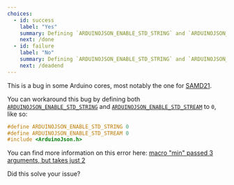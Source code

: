 ```yaml
---
choices:
  - id: success
    label: "Yes"
    summary: Defining `ARDUINOJSON_ENABLE_STD_STRING` and `ARDUINOJSON_ENABLE_STD_STREAM` to `0` solves the issue
    next: /done
  - id: failure
    label: "No"
    summary: Defining `ARDUINOJSON_ENABLE_STD_STRING` and `ARDUINOJSON_ENABLE_STD_STREAM` to `0` doesn't solve the issue
    next: /deadend
---
```


This is a bug in some Arduino cores, most notably the one for [SAMD21](https://en.wikipedia.org/wiki/Atmel_ARM-based_processors#SAM_D).

You can workaround this bug by defining both [`ARDUINOJSON_ENABLE_STD_STRING`](/v6/api/config/enable_std_string/) and [`ARDUINOJSON_ENABLE_STD_STREAM`](/v6/api/config/enable_std_stream/) to `0`, like so:

```c++
#define ARDUINOJSON_ENABLE_STD_STRING 0
#define ARDUINOJSON_ENABLE_STD_STREAM 0
#include <ArduinoJson.h>
```

You can find more information on this error here: [macro "min" passed 3 arguments, but takes just 2](/v6/error/macro-min-passed-3-arguments-but-takes-just-2/)

Did this solve your issue?